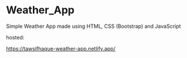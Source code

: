 # Weather_App
Simple Weather App made using HTML, CSS (Bootstrap) and JavaScript

hosted:

https://tawsifhaque-weather-app.netlify.app/
